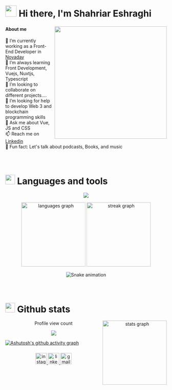 # <img src="https://github.com/TheDudeThatCode/TheDudeThatCode/blob/master/Assets/Hi.gif" width="35" /> Hi there, I'm Shahriar Eshraghi

###

  <img src="https://user-images.githubusercontent.com/74038190/212750996-938b257b-266c-45a7-9af7-655341c0f58b.gif"  align="right" height="350"/>

 <h4>About me</h2>
        <p>
            🔭 I’m currently working as a Front-End Developer in <a href="https://github.com/novaday-co"> Novaday <a><br>
            🌱 I’m always learning Front Development, Vuejs, Nuxtjs, Typescript <br>
            👯 I’m looking to collaborate on different projects....<br>
            🤔 I’m looking for help to develop Web 3 and blockchain programming skills<br>
            💬 Ask me about Vue, JS and CSS <br>
            📫 Reach me on <a href="https://www.linkedin.com/in/shahriar-eshraghi/"> Linkedin <a> <br>
            🎲 Fun fact: Let's talk about podcasts, Books, and music
        </p>
 
 ###

<br clear="both">

<div align="left"> 
  <h1><img src="https://media.giphy.com/media/UvPvsX9oMlMWs/giphy.gif" height="30px"> Languages and tools</h1>
  <p align="center">
  <a href="https://skillicons.dev">
    <img src="https://skillicons.dev/icons?i=js,ts,vue,nuxtjs,vite,webpack,sass,css,git,html,linux,tailwind" />
  </a>
</p>

<div align="center"> 
  <img src="https://github-readme-stats.vercel.app/api/top-langs?username=shahriarEshraghi&locale=en&hide_title=false&layout=compact&card_width=320&langs_count=5&theme=aura_dark&hide_border=true" height="200" alt="languages graph"  />
    <img src="https://streak-stats.demolab.com?user=shahriarEshraghi&locale=en&mode=weekly&theme=dracula&hide_border=true&border_radius=5&date_format=[Y ]M j" height="200" alt="streak graph"  />
 
 ![Snake animation](https://github.com/shahriarEshraghi/ShahriarEshraghi/blob/output/github-contribution-grid-snake.svg)
 
  </div> 
  
###


<br clear="both">

<div align="left"> 
  <h1><img src="https://media.giphy.com/media/hZE5xoaM0Oxw4xiqH7/giphy.gif" height="30px"> Github stats</h1>
    <div align="center">
      <img align="right" src="https://github-readme-stats.vercel.app/api?username=shahriarEshraghi&hide_title=false&hide_rank=false&show_icons=true&include_all_commits=true&count_private=true&disable_animations=false&theme=aura_dark&locale=en&hide_border=true" height="200" alt="stats graph"  />
    </div>
</div>

<div align="center">
  <p align="center">Profile view count</p>
  <img src="https://profile-counter.glitch.me/shahriarEshraghi/count.svg?"  />
</div>
  
 [![Ashutosh's github activity graph](https://github-readme-activity-graph.vercel.app/graph?username=shahriarEshraghi&theme=dracula&hide_border=true&height=300)](https://github.com/ashutosh00710/github-readme-activity-graph)
  
###


<div align="center">
<a href="https://www.instagram.com/shahrrriar">
  <img src="https://img.shields.io/static/v1?message=Instagram&logo=instagram&label=&color=E4405F&logoColor=white&labelColor=&style=for-the-badge" height="35" alt="instagram logo"  />
</a>
<a href="https://www.linkedin.com/in/shahriar-eshraghi">
  <img src="https://img.shields.io/static/v1?message=LinkedIn&logo=linkedin&label=&color=0077B5&logoColor=white&labelColor=&style=for-the-badge" height="35" alt="linkedin logo"  />
 </a>
 <a href="mailto:shahriarehsraghi22@gamil.com">
  <img src="https://img.shields.io/static/v1?message=Gmail&logo=gmail&label=&color=D14836&logoColor=white&labelColor=&style=for-the-badge" height="35" alt="gmail logo"  />
 </a>

</div>
